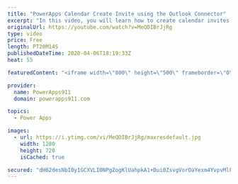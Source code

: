 ```yaml
---
title: "PowerApps Calendar Create Invite using the Outlook Connector"
excerpt: "In this video, you will learn how to create calendar invites in Outlook using Power Apps. Attendenees, location, recurrence, status, and more are all covered in full detail. We leave no stone unturned.  Power Apps Training https://training.PowerApps911.com"
originalUrl: https://youtube.com/watch?v=MeQDIBrJjRg
type: video
price: Free
length: PT20M14S
publishedDateTime: 2020-04-06T18:19:33Z
heat: 55

featuredContent: "<iframe width=\"800\" height=\"500\" frameborder=\"0\" src=\"https://www.youtube.com/embed/MeQDIBrJjRg\" allow=\"accelerometer; autoplay; encrypted-media; gyroscope; picture-in-picture\" allowfullscreen></iframe>"

provider:
  name: PowerApps911
  domain: powerapps911.com

topics:
  - Power Apps

images:
  - url: https://i.ytimg.com/vi/MeQDIBrJjRg/maxresdefault.jpg
    width: 1280
    height: 720
    isCached: true

secured: "dH62desNbI0y1GCXVLI0NPgZogKlUahpkA1+Dui0ZsvgVorOaYexm4YvpvMlF9N0+naJqUMN/G3MJhyHorZ2FZ5NAo8o/UGN4u7vx/Ny/5zjMGZYlIWdVOLURrzGLhQEiUHCsUyarsywc+2phQP3/RsqpjknzlaZQPlMZ4q7Ab5fe8rdJTUZrDYWkoPmEalrKWkIWtQvWFPzh9WJa/NuaFS3TU2WoTHf7xtIerrqXnFw/lrWfoP1mSkCJN0Np1mov+UeUYdUi3kHzLNR2mVajcAPFGM/j/8STHx73gqp16ey/SqZUL6/9AC/i4O/rx19endJH63U3Sf41dHVEbbdGa6Cm7xPypp09/dgw8Ng63hjdr5BBXrAUGtazudRWGZoM6tqqyQqewu2D4Hyh2r+CFzfmjz1Z9a1ZcmbZf8nh8U=;6khah8CDaZiMLaz2pGdeoQ=="
---
```



